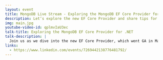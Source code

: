 ```yaml
---
layout: event
title: MongoDB Live Stream - Exploring the MongoDB EF Core Provider for .NET 
description: Let’s explore the new EF Core Provider and share tips for using it with .NET and the C# driver in a collaborative session.
img: main.jpg
youtube-video-id: qplmvIaU3ec
talk-title: Exploring the MongoDB EF Core Provider for .NET 
talk-description: |
  Join us as we dive into the new EF Core Provider, which went GA in May. Together, we'll explore how to integrate it effectively within .NET applications and share insights, tips, and tricks for using the C# driver. Whether you're new to MongoDB or looking to enhance your skills, this collaborative session is designed to help everyone learn and grow together.
links:
  - https://www.linkedin.com/events/7269442138776481792/
---
```



